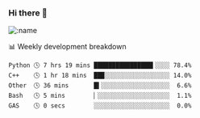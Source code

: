 ### Hi there 👋

<!--
**lv2020/lv2020** is a ✨ _special_ ✨ repository because its `README.md` (this file) appears on your GitHub profile.

Here are some ideas to get you started:

- 🔭 I’m currently working on ...
- 🌱 I’m currently learning ...
- 👯 I’m looking to collaborate on ...
- 🤔 I’m looking for help with ...
- 💬 Ask me about ...
- 📫 How to reach me: ...
- 😄 Pronouns: ...
- ⚡ Fun fact: ...
-->
![:name](https://count.getloli.com/get/@:lv2020)
 <!-- waka-box start -->
📊 Weekly development breakdown
```text
Python 🕓 7 hrs 19 mins ████████████████▍░░░░ 78.4%
C++    🕓 1 hr 18 mins  ██▉░░░░░░░░░░░░░░░░░░ 14.0%
Other  🕓 36 mins       █▍░░░░░░░░░░░░░░░░░░░  6.6%
Bash   🕓 5 mins        ▏░░░░░░░░░░░░░░░░░░░░  1.1%
GAS    🕓 0 secs        ░░░░░░░░░░░░░░░░░░░░░  0.0%
```
<!-- Powered by https://github.com/YouEclipse/waka-box-go . -->
<!-- waka-box end -->
